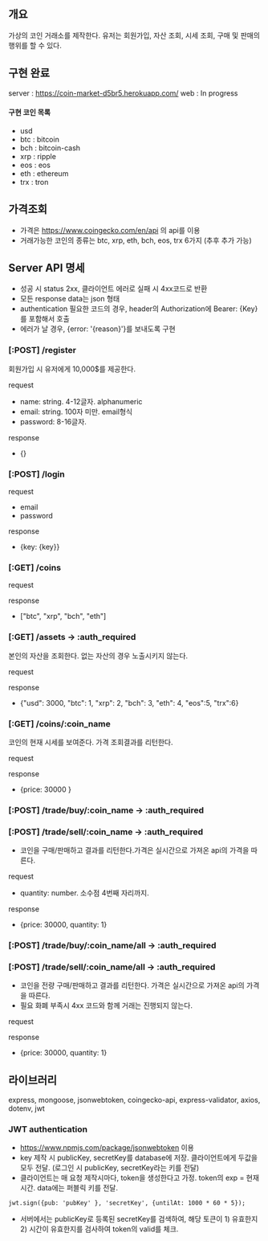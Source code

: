 ## 개요

가상의 코인 거래소를 제작한다. 유저는 회원가입, 자산 조회, 시세 조회, 구매 및 판매의 행위를 할 수 있다.

## 구현 완료

server : https://coin-market-d5br5.herokuapp.com/
web : In progress

#### 구현 코인 목록

- usd
- btc : bitcoin
- bch : bitcoin-cash
- xrp : ripple
- eos : eos
- eth : ethereum
- trx : tron

## 가격조회

- 가격은 https://www.coingecko.com/en/api 의 api를 이용
- 거래가능한 코인의 종류는 btc, xrp, eth, bch, eos, trx 6가지 (추후 추가 가능)

## Server API 명세

- 성공 시 status 2xx, 클라이언트 에러로 실패 시 4xx코드로 반환
- 모든 response data는 json 형태
- authentication 필요한 코드의 경우, header의 Authorization에 Bearer: {Key} 를 포함해서 호출
- 에러가 날 경우, {error: '{reason}'}를 보내도록 구현

### [:POST] /register

회원가입 시 유저에게 10,000$를 제공한다.

request

- name: string. 4-12글자. alphanumeric
- email: string. 100자 미만. email형식
- password: 8-16글자.

response

- {}

### [:POST] /login

request

- email
- password

response

- {key: {key}}

### [:GET] /coins

request

response

- ["btc", "xrp", "bch", "eth"]

### [:GET] /assets -> :auth_required

본인의 자산을 조회한다. 없는 자산의 경우 노출시키지 않는다.

request

response

- {"usd": 3000, "btc": 1, "xrp": 2, "bch": 3, "eth": 4, "eos":5, "trx":6}

### [:GET] /coins/:coin_name

코인의 현재 시세를 보여준다.
가격 조회결과를 리턴한다.

request

response

- {price: 30000 }

### [:POST] /trade/buy/:coin_name -> :auth_required

### [:POST] /trade/sell/:coin_name -> :auth_required

- 코인을 구매/판매하고 결과를 리턴한다.가격은 실시간으로 가져온 api의 가격을 따른다.

request

- quantity: number. 소수점 4번째 자리까지.

response

- {price: 30000, quantity: 1}

### [:POST] /trade/buy/:coin_name/all -> :auth_required

### [:POST] /trade/sell/:coin_name/all -> :auth_required

- 코인을 전량 구매/판매하고 결과를 리턴한다. 가격은 실시간으로 가져온 api의 가격을 따른다.
- 필요 화폐 부족시 4xx 코드와 함께 거래는 진행되지 않는다.

request

response

- {price: 30000, quantity: 1}

## 라이브러리

express, mongoose, jsonwebtoken, coingecko-api, express-validator, axios, dotenv, jwt

### JWT authentication

- https://www.npmjs.com/package/jsonwebtoken 이용
- key 제작 시 publicKey, secretKey를 database에 저장. 클라이언트에게 두값을 모두 전달. (로그인 시 publicKey, secretKey라는 키를 전달)
- 클라이언트는 매 요청 제작시마다, token을 생성한다고 가정. token의 exp = 현재시간. data에는 퍼블릭 키를 전달.

```
jwt.sign({pub: 'pubKey' }, 'secretKey', {untilAt: 1000 * 60 * 5});
```

- 서버에서는 publicKey로 등록된 secretKey를 검색하여, 해당 토큰이 1) 유효한지 2) 시간이 유효한지를 검사하여 token의 valid를 체크.
